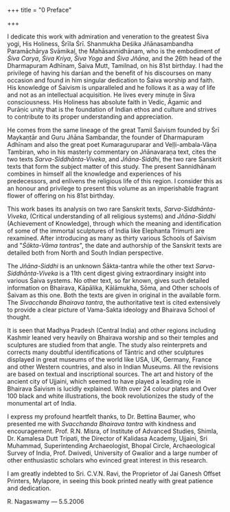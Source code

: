 +++
title = "0 Preface"

+++

I dedicate this work with admiration and veneration to the greatest Śiva yogi, His Holiness, Śrīla Śrī. Shanmukha Deśika Jñānasambandha Paramāchārya Svāmikaḷ, the Mahāsannidhānam, who is the embodiment of _Śiva Carya_, _Śiva Kriya_, _Śiva Yoga_ and _Śiva Jñāna_, and the 26th head of the Dharmapuram Adhīnam, Śaiva Mutt, Tamilnad, on his 81st birthday. I had the privilege of having his darśan and the benefit of his discourses on many occasion and found in him singular dedication to Śaiva worship and faith. His knowledge of Śaivism is unparalleled and he follows it as a way of life and not as an intellectual acquisition. He lives every minute in Śiva consciousness. His Holiness has absolute faith in Vedic, Āgamic and Purāṇic unity that is the foundation of Indian ethos and culture and strives to contribute to its proper understanding and appreciation. 

He comes from the same lineage of the great Tamil Śaivism founded by Śrī Maykaṇṭār and Guru Jñāna Sambandar, the founder of Dharmapuram Adhīnam and also the great poet Kumaraguruparar and Veḷḷi-ambala-Vāṇa Tambiran, who in his masterly commentary on Jñānavaraṇa text, cites the two texts _Sarva-Siddhānta-Viveka_, and _Jñāna-Siddhi_, the two rare Sanskrit texts that form the subject matter of this study. The present Sannidhānam combines in himself all the knowledge and experiences of his predecessors, and enlivens the religious life of this region. I consider this as an honour and privilege to present this volume as an imperishable fragrant flower of offering on his 81st birthday. 

This work bases its analysis on two rare Sanskrit texts, _Sarva-Siddhānta-Viveka_, (Critical understanding of all religious systems) and _Jñāna-Siddhi_ (Achievement of Knowledge), through which the meaning and identification of some of the immortal sculptures of India like Elephanta Trimurti are rexamined. After introducing as many as thirty various Schools of Saivism and "_Śākta-Vāma tantras_", the date and authorship of the Sanskrit texts are detailed both from North and South Indian perspective. 

The _Jñāna-Siddhi_ is an unknown Śākta-tantra while the other text _Sarva-Siddhānta-Viveka_ is a 11th cent digest giving extraordinary insight into various Śaiva systems. No other text, so far known, gives such detailed information on Bhairava, Kāpālika, Kālāmukha, Sōma, and Other schools of Śaivam as this one. Both the texts are given in original in the available form. The _Sivacchanda Bhairava tantra_, the authoritative text is cited extensively to provide a clear picture of Vama-Sakta ideology and Bhairava School of thought. 

It is seen that Madhya Pradesh (Central India) and other regions including Kashmir leaned very heavily on Bhairava worship and so their temples and sculptures are studied from that angle. The study also reinterprets and corrects many doubtful identifications of Tāntric and other sculptures displayed in great museums of the world like USA, UK, Germany, France and other Western countries, and also in Indian Museums. All the revisions are based on textual and inscriptional sources. The art and history of the ancient city of Ujjaini, which seemed to have played a leading role in Bhairava Śaivism is lucidly explained. With over 24 colour plates and Over 100 black and white illustrations, the book revolutionizes the study of the monumental art of India. 

I express my profound heartfelt thanks, to Dr. Bettina Baumer, who presented me with _Svacchanda Bhairava tantra_ with kindness and encouragement. Prof. R.N. Misra, of Institute of Advanced Studies, Shimla, Dr. Kamalesa Dutt Tripati, the Director of Kalidasa Academy, Ujjaini, Sri Muhammad, Superintending Archaeologist, Bhopal Circle, Archaeological Survey of India, Prof. Dwivedi, University of Gwalior and a large number of other enthusiastic scholars who evinced great interest in this research. 

I am greatly indebted to Sri. C.V.N. Ravi, the Proprietor of Jai Ganesh Offset Printers, Mylapore, in seeing this book printed neatly with great patience and dedication. 

R. Nagaswamy — 5.5.2006
